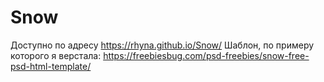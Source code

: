 # Snow
Доступно по адресу https://rhyna.github.io/Snow/
Шаблон, по примеру которого я верстала: https://freebiesbug.com/psd-freebies/snow-free-psd-html-template/ 
